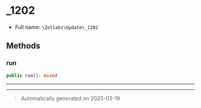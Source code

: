 
# _1202





* Full name: `\Zotlabs\Update\_1202`




## Methods


### run



```php
public run(): mixed
```












***


***
> Automatically generated on 2025-03-19
